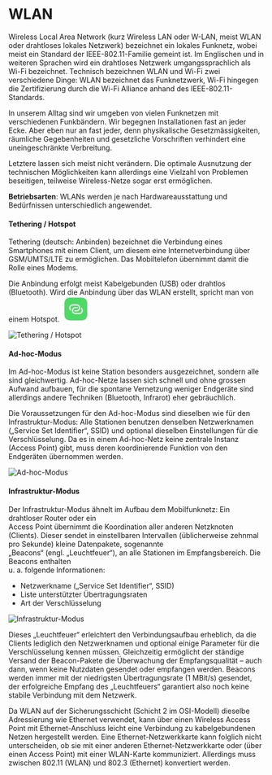 # WLAN

Wireless Local Area Network (kurz Wireless LAN oder W-LAN, meist WLAN oder drahtloses lokales Netzwerk) bezeichnet ein lokales Funknetz, wobei meist ein Standard der IEEE-802.11-Familie gemeint ist. Im Englischen und in weiteren Sprachen wird ein drahtloses Netzwerk umgangssprachlich als Wi-Fi bezeichnet. Technisch bezeichnen WLAN und Wi-Fi zwei verschiedene Dinge: WLAN bezeichnet das Funknetzwerk, Wi-Fi hingegen die Zertifizierung durch die Wi-Fi Alliance anhand des IEEE-802.11-Standards.

In unserem Alltag sind wir umgeben von vielen Funknetzen mit verschiedenen Funkbändern. Wir begegnen Installationen fast an jeder Ecke. Aber eben nur an fast jeder, denn physikalische Gesetzmässigkeiten, räumliche Gegebenheiten und gesetzliche Vorschriften verhindert eine uneingeschränkte Verbreitung.

Letztere lassen sich meist nicht verändern. Die optimale Ausnutzung der technischen Möglichkeiten kann allerdings eine Vielzahl von Problemen beseitigen, teilweise Wireless-Netze sogar erst ermöglichen.

**Betriebsarten**: WLANs werden je nach Hardwareausstattung und Bedürfnissen unterschiedlich angewendet.

#### Tethering / Hotspot

Tethering (deutsch: Anbinden) bezeichnet die Verbindung eines Smartphones mit einem Client, um diesem eine Internetverbindung über GSM/UMTS/LTE zu ermöglichen. Das Mobiltelefon übernimmt damit die Rolle eines Modems.

Die Anbindung erfolgt meist Kabelgebunden (USB) oder drahtlos (Bluetooth). Wird die Anbindung über das WLAN erstellt, spricht man von einem Hotspot. ![](../../.gitbook/assets/hotspot.jpg)

![Tethering / Hotspot](../../.gitbook/assets/wlan\_tethering\_hotspot.png)

#### Ad-hoc-Modus

Im Ad-hoc-Modus ist keine Station besonders ausgezeichnet, sondern alle sind gleichwertig. Ad-hoc-Netze lassen sich schnell und ohne grossen Aufwand aufbauen, für die spontane Vernetzung weniger Endgeräte sind allerdings andere Techniken (Bluetooth, Infrarot) eher gebräuchlich.

Die Voraussetzungen für den Ad-hoc-Modus sind dieselben wie für den Infrastruktur-Modus: Alle Stationen benutzen denselben Netzwerknamen („Service Set Identifier“, SSID) und optional dieselben Einstellungen für die Verschlüsselung. Da es in einem Ad-hoc-Netz keine zentrale Instanz (Access Point) gibt, muss deren koordinierende Funktion von den Endgeräten übernommen werden.

![Ad-hoc-Modus](<../../.gitbook/assets/wlan\_thetering\_ad hoc.png>)

#### Infrastruktur-Modus

Der Infrastruktur-Modus ähnelt im Aufbau dem Mobilfunknetz: Ein drahtloser Router oder ein\
Access Point übernimmt die Koordination aller anderen Netzknoten (Clients). Dieser sendet in einstellbaren Intervallen (üblicherweise zehnmal pro Sekunde) kleine Datenpakete, sogenannte\
„Beacons“ (engl. „Leuchtfeuer“), an alle Stationen im Empfangsbereich. Die Beacons enthalten\
u. a. folgende Informationen:

* Netzwerkname („Service Set Identifier“, SSID)
* Liste unterstützter Übertragungsraten
* Art der Verschlüsselung

![Infrastruktur-Modus](<../../.gitbook/assets/wlan\_Infrastruktur Modus.png>)

Dieses „Leuchtfeuer“ erleichtert den Verbindungsaufbau erheblich, da die Clients lediglich den Netzwerknamen und optional einige Parameter für die Verschlüsselung kennen müssen. Gleichzeitig ermöglicht der ständige Versand der Beacon-Pakete die Überwachung der Empfangsqualität – auch dann, wenn keine Nutzdaten gesendet oder empfangen werden. Beacons werden immer mit der niedrigsten Übertragungsrate (1 MBit/s) gesendet, der erfolgreiche Empfang des „Leuchtfeuers“ garantiert also noch keine stabile Verbindung mit dem Netzwerk.

Da WLAN auf der Sicherungsschicht (Schicht 2 im OSI-Modell) dieselbe Adressierung wie Ethernet verwendet, kann über einen Wireless Access Point mit Ethernet-Anschluss leicht eine Verbindung zu kabelgebundenen Netzen hergestellt werden. Eine Ethernet-Netzwerkkarte kann folglich nicht unterscheiden, ob sie mit einer anderen Ethernet-Netzwerkkarte oder (über einen Access Point) mit einer WLAN-Karte kommuniziert. Allerdings muss zwischen 802.11 (WLAN) und 802.3 (Ethernet) konvertiert werden.

